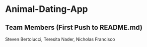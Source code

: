 # Animal-Dating-App
## Team Members (First Push to README.md)
Steven Bertolucci, 
Teresita Nader,
Nicholas Francisco
